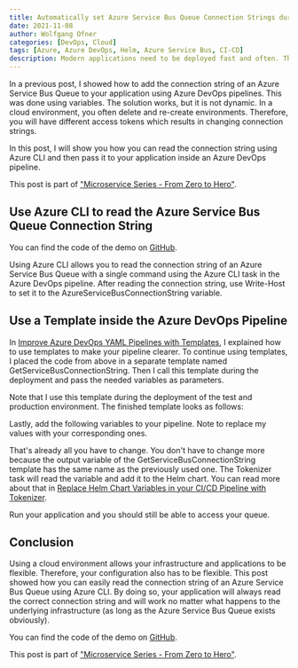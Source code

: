 ```yaml
---
title: Automatically set Azure Service Bus Queue Connection Strings during the Deployment
date: 2021-11-08
author: Wolfgang Ofner
categories: [DevOps, Cloud]
tags: [Azure, Azure DevOps, Helm, Azure Service Bus, CI-CD]
description: Modern applications need to be deployed fast and often. This means that every aspect of the deployment, like reading connection strings should be automated.  
---
```


In a previous post, I showed how to add the connection string of an Azure Service Bus Queue to your application using Azure DevOps pipelines. This was done using variables. The solution works, but it is not dynamic. In a cloud environment, you often delete and re-create environments. Therefore, you will have different access tokens which results in changing connection strings.

In this post, I will show you how you can read the connection string using Azure CLI and then pass it to your application inside an Azure DevOps pipeline.

This post is part of ["Microservice Series - From Zero to Hero"](/microservice-series-from-zero-to-hero).

## Use Azure CLI to read the Azure Service Bus Queue Connection String

You can find the code of the demo on <a href="https://github.com/WolfgangOfner/MicroserviceDemo/tree/master/CustomerApi/pipelines" target="_blank" rel="noopener noreferrer">GitHub</a>.

Using Azure CLI allows you to read the connection string of an Azure Service Bus Queue with a single command using the Azure CLI task in the Azure DevOps pipeline. After reading the connection string, use Write-Host to set it to the AzureServiceBusConnectionString variable.

<script src="https://gist.github.com/WolfgangOfner/8a85c6f0a696cae935cd07f6b79c3bc0.js"></script>

## Use a Template inside the Azure DevOps Pipeline

In [Improve Azure DevOps YAML Pipelines with Templates](/improve-azure-devops-pipelines-templates/), I explained how to use templates to make your pipeline clearer. To continue using templates, I placed the code from above in a separate template named GetServiceBusConnectionString. Then I call this template during the deployment and pass the needed variables as parameters.

<script src="https://gist.github.com/WolfgangOfner/9c185722604d1d86e2a05796cbc145d7.js"></script>

Note that I use this template during the deployment of the test and production environment. The finished template looks as follows:

<script src="https://gist.github.com/WolfgangOfner/d4d46d7ac0f33ffb0c1e3206e691ed30.js"></script>

Lastly, add the following variables to your pipeline. Note to replace my values with your corresponding ones.

<script src="https://gist.github.com/WolfgangOfner/435a38dea82c8a2a3c22e95b00504143.js"></script>

That's already all you have to change. You don't have to change more because the output variable of the GetServiceBusConnectionString template has the same name as the previously used one. The Tokenizer task will read the variable and add it to the Helm chart. You can read more about that in [Replace Helm Chart Variables in your CI/CD Pipeline with Tokenizer](/replace-helm-variables-tokenizer).

Run your application and you should still be able to access your queue.

## Conclusion

Using a cloud environment allows your infrastructure and applications to be flexible. Therefore, your configuration also has to be flexible. This post showed how you can easily read the connection string of an Azure Service Bus Queue using Azure CLI. By doing so, your application will always read the correct connection string and will work no matter what happens to the underlying infrastructure (as long as the Azure Service Bus Queue exists obviously).

You can find the code of the demo on <a href="https://github.com/WolfgangOfner/MicroserviceDemo/tree/master/CustomerApi/pipelines" target="_blank" rel="noopener noreferrer">GitHub</a>.

This post is part of ["Microservice Series - From Zero to Hero"](/microservice-series-from-zero-to-hero).